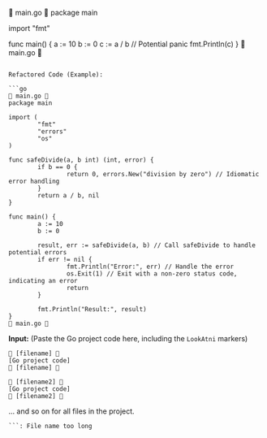 
 main.go 
package main

import "fmt"

func main() {
        a := 10
        b := 0
        c := a / b // Potential panic
        fmt.Println(c)
}
 main.go 
```

Refactored Code (Example):

```go
 main.go 
package main

import (
        "fmt"
        "errors"
        "os"
)

func safeDivide(a, b int) (int, error) {
        if b == 0 {
                return 0, errors.New("division by zero") // Idiomatic error handling
        }
        return a / b, nil
}

func main() {
        a := 10
        b := 0

        result, err := safeDivide(a, b) // Call safeDivide to handle potential errors
        if err != nil {
                fmt.Println("Error:", err) // Handle the error
                os.Exit(1) // Exit with a non-zero status code, indicating an error
                return
        }

        fmt.Println("Result:", result)
}
 main.go 
```

**Input:** (Paste the Go project code here, including the `LookAtni` markers)

```
 [filename] 
[Go project code]
 [filename] 
```

```
 [filename2] 
[Go project code]
 [filename2] 
```

... and so on for all files in the project.

```
```: File name too long
